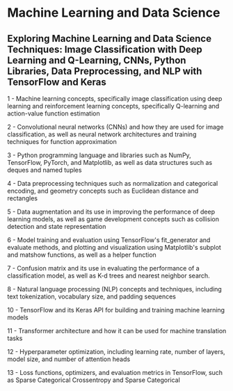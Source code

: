 # Machine Learning and Data Science
## Exploring Machine Learning and Data Science Techniques: Image Classification with Deep Learning and Q-Learning, CNNs, Python Libraries, Data Preprocessing, and NLP with TensorFlow and Keras

1 - Machine learning concepts, specifically image classification using deep learning and reinforcement learning concepts, specifically Q-learning and action-value function estimation

2 - Convolutional neural networks (CNNs) and how they are used for image classification, as well as neural network architectures and training techniques for function approximation

3 - Python programming language and libraries such as NumPy, TensorFlow, PyTorch, and Matplotlib, as well as data structures such as deques and named tuples

4 - Data preprocessing techniques such as normalization and categorical encoding, and geometry concepts such as Euclidean distance and rectangles

5 - Data augmentation and its use in improving the performance of deep learning models, as well as game development concepts such as collision detection and state representation

6 - Model training and evaluation using TensorFlow's fit_generator and evaluate methods, and plotting and visualization using Matplotlib's subplot and matshow functions, as well as a helper function

7 - Confusion matrix and its use in evaluating the performance of a classification model, as well as K-d trees and nearest neighbor search.

8 - Natural language processing (NLP) concepts and techniques, including text tokenization, vocabulary size, and padding sequences

10 - TensorFlow and its Keras API for building and training machine learning models

11 - Transformer architecture and how it can be used for machine translation tasks

12 - Hyperparameter optimization, including learning rate, number of layers, model size, and number of attention heads

13 - Loss functions, optimizers, and evaluation metrics in TensorFlow, such as Sparse Categorical Crossentropy and Sparse Categorical
